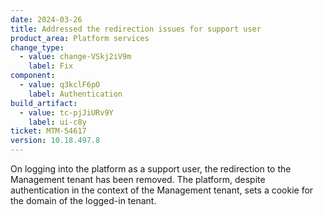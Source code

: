 ```yaml
---
date: 2024-03-26
title: Addressed the redirection issues for support user
product_area: Platform services
change_type:
  - value: change-VSkj2iV9m
    label: Fix
component:
  - value: q3kclF6pO
    label: Authentication
build_artifact:
  - value: tc-pjJiURv9Y
    label: ui-c8y
ticket: MTM-54617
version: 10.18.497.8
---
```

On logging into the platform as a support user, the redirection to the Management tenant has been removed. The platform, despite authentication in the context of the Management tenant, sets a cookie for the domain of the logged-in tenant.
